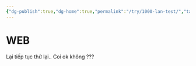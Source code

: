 ```yaml
---
{"dg-publish":true,"dg-home":true,"permalink":"/try/1000-lan-test/","tags":["gardenEntry"],"dgPassFrontmatter":true,"noteIcon":"1"}
---
```


# WEB
Lại tiếp tục thử lại.. Coi ok không ???